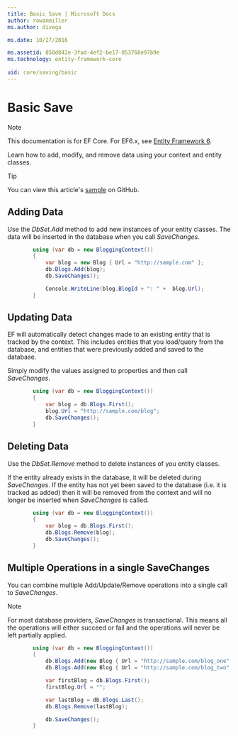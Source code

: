 ```yaml
---
title: Basic Save | Microsoft Docs
author: rowanmiller
ms.author: divega

ms.date: 10/27/2016

ms.assetid: 850d842e-3fad-4ef2-be17-053768e97b9e
ms.technology: entity-framework-core
 
uid: core/saving/basic
---
```

# Basic Save

> [!NOTE]
> This documentation is for EF Core. For EF6.x, see [Entity Framework 6](../../ef6/index.md).

Learn how to add, modify, and remove data using your context and entity classes.

> [!TIP]
> You can view this article's [sample](https://github.com/aspnet/EntityFramework.Docs/tree/master/samples/core/Saving/Saving/Basics/) on GitHub.

## Adding Data

Use the *DbSet.Add* method to add new instances of your entity classes. The data will be inserted in the database when you call *SaveChanges*.

<!-- [!code-csharp[Main](samples/core/Saving/Saving/Basics/Sample.cs)] -->
````csharp
        using (var db = new BloggingContext())
        {
            var blog = new Blog { Url = "http://sample.com" };
            db.Blogs.Add(blog);
            db.SaveChanges();

            Console.WriteLine(blog.BlogId + ": " +  blog.Url);
        }
````

## Updating Data

EF will automatically detect changes made to an existing entity that is tracked by the context. This includes entities that you load/query from the database, and entities that were previously added and saved to the database.

Simply modify the values assigned to properties and then call *SaveChanges*.

<!-- [!code-csharp[Main](samples/core/Saving/Saving/Basics/Sample.cs)] -->
````csharp
        using (var db = new BloggingContext())
        {
            var blog = db.Blogs.First();
            blog.Url = "http://sample.com/blog";
            db.SaveChanges();
        }
````

## Deleting Data

Use the *DbSet.Remove* method to delete instances of you entity classes.

If the entity already exists in the database, it will be deleted during *SaveChanges*. If the entity has not yet been saved to the database (i.e. it is tracked as added) then it will be removed from the context and will no longer be inserted when *SaveChanges* is called.

<!-- [!code-csharp[Main](samples/core/Saving/Saving/Basics/Sample.cs)] -->
````csharp
        using (var db = new BloggingContext())
        {
            var blog = db.Blogs.First();
            db.Blogs.Remove(blog);
            db.SaveChanges();
        }
````

## Multiple Operations in a single SaveChanges

You can combine multiple Add/Update/Remove operations into a single call to *SaveChanges*.

> [!NOTE]
> For most database providers, *SaveChanges* is transactional. This means  all the operations will either succeed or fail and the operations will never be left partially applied.

<!-- [!code-csharp[Main](samples/core/Saving/Saving/Basics/Sample.cs)] -->
````csharp
        using (var db = new BloggingContext())
        {
            db.Blogs.Add(new Blog { Url = "http://sample.com/blog_one" });
            db.Blogs.Add(new Blog { Url = "http://sample.com/blog_two" });

            var firstBlog = db.Blogs.First();
            firstBlog.Url = "";

            var lastBlog = db.Blogs.Last();
            db.Blogs.Remove(lastBlog);

            db.SaveChanges();
        }
````
